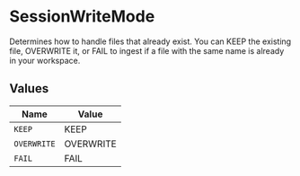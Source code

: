 # SessionWriteMode

Determines how to handle files that already exist. You can KEEP the existing file, OVERWRITE it, or FAIL to ingest if a file with the same name is already in your workspace.


## Values

| Name        | Value       |
| ----------- | ----------- |
| `KEEP`      | KEEP        |
| `OVERWRITE` | OVERWRITE   |
| `FAIL`      | FAIL        |